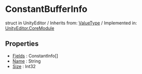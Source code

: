 # ConstantBufferInfo
struct in UnityEditor
 / Inherits from: <a href="https://docs.unity3d.com/6000.0/Documentation/ScriptReference/ValueType.html">ValueType</a> / Implemented in: <a href="https://docs.unity3d.com/6000.0/Documentation/ScriptReference/UnityEditor.CoreModule.html">UnityEditor.CoreModule</a>

## Properties
- <a href="https://docs.unity3d.com/6000.0/Documentation/ScriptReference/ConstantBufferInfo-Fields.html">Fields</a> : ConstantInfo[]
- <a href="https://docs.unity3d.com/6000.0/Documentation/ScriptReference/ConstantBufferInfo-Name.html">Name</a> : String
- <a href="https://docs.unity3d.com/6000.0/Documentation/ScriptReference/ConstantBufferInfo-Size.html">Size</a> : Int32
